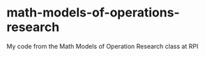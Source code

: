 math-models-of-operations-research
==================================

My code from the Math Models of Operation Research class at RPI